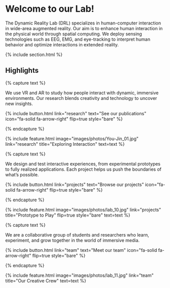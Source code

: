 ---
---

# Welcome to our Lab!

The Dynamic Reality Lab (DRL) specializes in human-computer interaction in wide-area augmented reality. Our aim is to enhance human interaction in the physical world through spatial computing. We deploy sensing technologies such as EEG, EMG, and eye-tracking to interpret human behavior and optimize interactions in extended reality.

{% include section.html %}

## Highlights

{% capture text %}

We use VR and AR to study how people interact with dynamic, immersive environments. Our research blends creativity and technology to uncover new insights.

{%
  include button.html
  link="research"
  text="See our publications"
  icon="fa-solid fa-arrow-right"
  flip=true
  style="bare"
%}

{% endcapture %}

{%
  include feature.html
  image="images/photos/You-Jin_01.jpg"
  link="research"
  title="Exploring Interaction"
  text=text
%}

{% capture text %}

We design and test interactive experiences, from experimental prototypes to fully realized applications. Each project helps us push the boundaries of what’s possible.

{%
  include button.html
  link="projects"
  text="Browse our projects"
  icon="fa-solid fa-arrow-right"
  flip=true
  style="bare"
%}

{% endcapture %}

{%
  include feature.html
  image="images/photos/lab_10.jpg"
  link="projects"
  title="Prototype to Play"
  flip=true
  style="bare"
  text=text
%}

{% capture text %}

We are a collaborative group of students and researchers who learn, experiment, and grow together in the world of immersive media.

{%
  include button.html
  link="team"
  text="Meet our team"
  icon="fa-solid fa-arrow-right"
  flip=true
  style="bare"
%}

{% endcapture %}

{%
  include feature.html
  image="images/photos/lab_11.jpg"
  link="team"
  title="Our Creative Crew"
  text=text
%}
